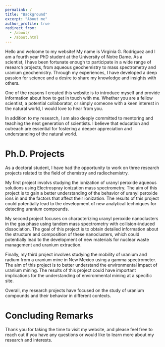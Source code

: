 ```yaml
---
permalink: /
title: "Background"
excerpt: "About me"
author_profile: true
redirect_from: 
  - /about/
  - /about.html
---
```


Hello and welcome to my website! My name is Virginia G. Rodriguez and I am a fourth year PhD student at the University of Notre Dame. As a scientist, I have been fortunate enough to participate in a wide range of research projects, from aqueous geochemistry to mass spectrometry and uranium geochemistry. Through my experiences, I have developed a deep passion for science and a desire to share my knowledge and insights with others.

One of the reasons I created this website is to introduce myself and provide information about how to get in touch with me. Whether you are a fellow scientist, a potential collaborator, or simply someone with a keen interest in the natural world, I would love to hear from you.

In addition to my research, I am also deeply committed to mentoring and teaching the next generation of scientists. I believe that education and outreach are essential for fostering a deeper appreciation and understanding of the natural world.

Ph.D. Projects
======

As a doctoral student, I have had the opportunity to work on three research projects related to the field of chemistry and radiochemistry. 

My first project involvs studying the ionization of uranyl peroxide aqueous solutions using Electrospray ionization mass spectrometry. The aim of this project is to gain a better understanding of the behavior of uranyl peroxide ions in and the factors that affect their ionization. The results of this project could potentially lead to the development of new analytical techniques for detecting uranium compounds.

My second project focuses on characterizing uranyl peroxide nanoclusters in the gas phase using tandem mass spectrometry with collision-induced dissociation. The goal of this project is to obtain detailed information about the structure and composition of these nanoclusters, which could potentially lead to the development of new materials for nuclear waste management and uranium extraction.

Finally, my third project involves studying the mobility of uranium and radium from a uranium mine in New Mexico using a gamma spectrometer. The aim of this project is to better understand the environmental impact of uranium mining. The results of this project could have important implications for the understanding of environmental mining at a specific site.

Overall, my research projects have focused on the study of uranium compounds and their behavior in different contexts.

Concluding Remarks
======

Thank you for taking the time to visit my website, and please feel free to reach out if you have any questions or would like to learn more about my research and interests.
